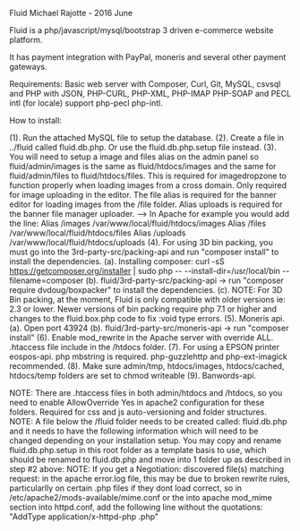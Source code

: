 Fluid
Michael Rajotte - 2016 June

Fluid is a php/javascript/mysql/bootstrap 3 driven e-commerce website platform.

It has payment integration with PayPal, moneris and several other payment gateways. 

Requirements:
Basic web server with Composer, Curl, Git, MySQL, csvsql and PHP with JSON, PHP-CURL, PHP-XML, PHP-IMAP PHP-SOAP and PECL intl (for locale) support php-pecl php-intl.

How to install:

(1). Run the attached MySQL file to setup the database.
(2). Create a file in ../fluid called fluid.db.php. Or use the fluid.db.php.setup file instead.
(3). You will need to setup a image and files alias on the admin panel so fluid/admin/images is the same as fluid/htdocs/images and the same for fluid/admin/files to fluid/htdocs/files. This is required for imagedropzone to function properly when loading images from a cross domain. Only required for image uploading in the editor. The file alias is required for the banner editor for loading images from the /file folder. Alias uploads is required for the banner file manager uploader.
	--> In Apache for example you would add the line:
			Alias /images /var/www/local/fluid/htdocs/images
			Alias /files /var/www/local/fluid/htdocs/files
			Alias /uploads /var/www/local/fluid/htdocs/uploads
(4). For using 3D bin packing, you must go into the 3rd-party-src/packing-api and run "composer install" to install the dependencies.
	(a). Installing composer: curl -sS https://getcomposer.org/installer | sudo php -- --install-dir=/usr/local/bin --filename=composer
	(b). fluid/3rd-party-src/packing-api -> run "composer require dvdoug/boxpacker" to install the dependencies.
	(c). NOTE: For 3D Bin packing, at the moment, Fluid is only compatible with older versions ie: 2.3 or lower. Newer versions of bin packing require php 7.1 or higher and changes to the fluid.box.php code to fix :void type errors.
(5). Moneris api.
	(a). Open port 43924
	(b). fluid/3rd-party-src/moneris-api -> run "composer install"
(6). Enable mod_rewrite in the Apache server with override ALL. .htaccess file include in the /htdocs folder.
(7). For using a EPSON printer eospos-api. php mbstring is required. php-guzzlehttp and  php-ext-imagick recommended.
(8). Make sure admin/tmp, htdocs/images, htdocs/cached, htdocs/temp folders are set to chmod writeable
(9). Banwords-api.

NOTE: There are .htaccess files in both admin/htdocs and /htdocs, so you need to enable AllowOverride Yes in apache2 configuration for these folders. Required for css and js auto-versioning and folder structures.
NOTE: A file below the /fluid folder needs to be created called: fluid.db.php and it needs to have the following information which will need to be changed depending on your installation setup. You may copy and rename fluid.db.php.setup in this root folder as a template basis to use, which should be renamed to fluid.db.php and move into 1 folder up as described in step #2 above:
NOTE: If you get a Negotiation: discovered file(s) matching request: in the apache error.log file, this may be due to broken rewrite rules, particularlly on certain .php files if they dont load correct, so in /etc/apache2/mods-available/mime.conf or the into apache mod_mime section into httpd.conf, add the following line without the quotations: "AddType application/x-httpd-php .php"
